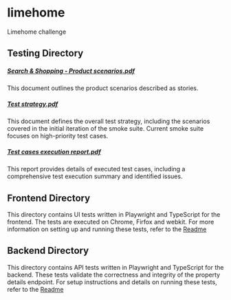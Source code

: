 # limehome
Limehome challenge

## Testing Directory
##### [Search & Shopping - Product scenarios.pdf](./Testing%20/Search%20&%20Shopping%20-%20Product%20scenarios.pdf)

This document outlines the product scenarios described as stories.

##### [Test strategy.pdf](./Testing%20/Test%20strategy.pdf)


This document defines the overall test strategy, including the scenarios covered in the initial iteration of the smoke suite. Current smoke suite focuses on high-priority test cases.

##### [Test cases execution report.pdf](./Testing%20/Test%20cases%20execution%20report.pdf)


This report provides details of executed test cases, including a comprehensive test execution summary and identified issues.

## Frontend Directory
This directory contains UI tests written in Playwright and TypeScript for the frontend. The tests are executed on Chrome, Firfox and webkit. For more information on setting up and running these tests, refer to the [Readme](./Frontend/readme.md) 

## Backend Directory
This directory contains API tests written in Playwright and TypeScript for the backend. These tests validate the correctness and integrity of the property details endpoint. For setup instructions and details on running these tests, refer to the [Readme](./Backend/readme.md) 
